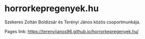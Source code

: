 # horrorkepregenyek.hu
Szekeres Zoltán Boldizsár és Terényi János közös csoportmunkája.

Pages link: https://terenyijanos96.github.io/horrorkepregenyek.hu/
